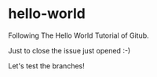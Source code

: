 # hello-world
Following The Hello World Tutorial of Gitub.

Just to close the issue just opened :-)

Let's test the branches!
